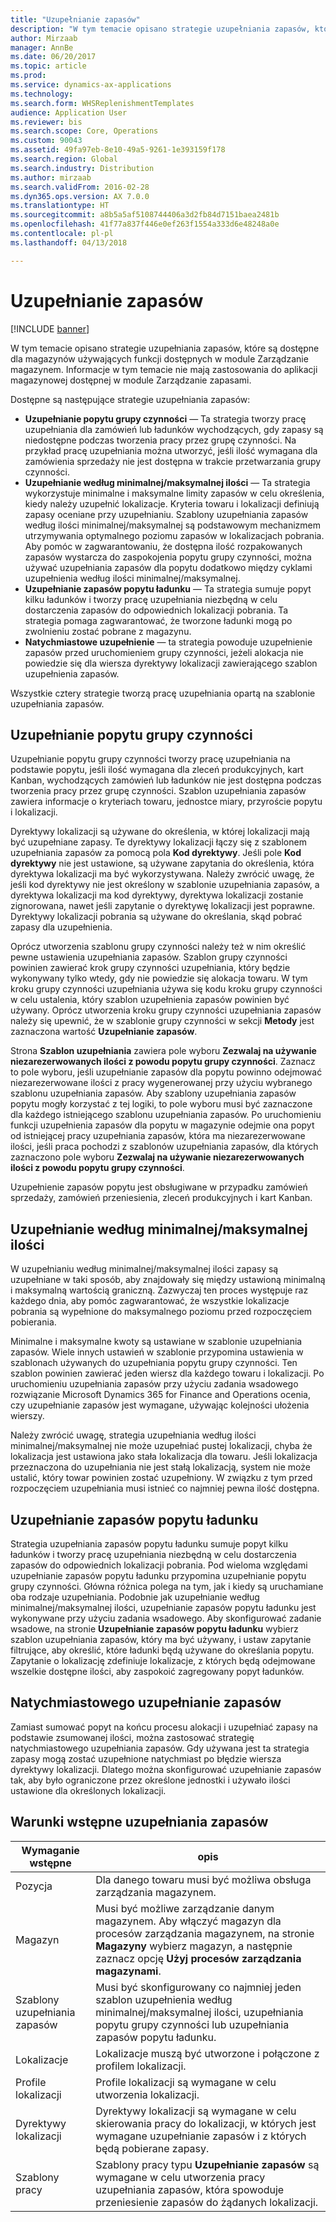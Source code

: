 ```yaml
---
title: "Uzupełnianie zapasów"
description: "W tym temacie opisano strategie uzupełniania zapasów, które są dostępne dla magazynów używających funkcji dostępnych w module Zarządzanie magazynem."
author: Mirzaab
manager: AnnBe
ms.date: 06/20/2017
ms.topic: article
ms.prod: 
ms.service: dynamics-ax-applications
ms.technology: 
ms.search.form: WHSReplenishmentTemplates
audience: Application User
ms.reviewer: bis
ms.search.scope: Core, Operations
ms.custom: 90043
ms.assetid: 49fa97eb-8e10-49a5-9261-1e393159f178
ms.search.region: Global
ms.search.industry: Distribution
ms.author: mirzaab
ms.search.validFrom: 2016-02-28
ms.dyn365.ops.version: AX 7.0.0
ms.translationtype: HT
ms.sourcegitcommit: a8b5a5af5108744406a3d2fb84d7151baea2481b
ms.openlocfilehash: 41f77a837f446e0ef263f1554a333d6e48248a0e
ms.contentlocale: pl-pl
ms.lasthandoff: 04/13/2018

---
```


# <a name="replenishment"></a>Uzupełnianie zapasów

[!INCLUDE [banner](../includes/banner.md)]

W tym temacie opisano strategie uzupełniania zapasów, które są dostępne dla magazynów używających funkcji dostępnych w module Zarządzanie magazynem. Informacje w tym temacie nie mają zastosowania do aplikacji magazynowej dostępnej w module Zarządzanie zapasami.

Dostępne są następujące strategie uzupełniania zapasów:

- **Uzupełnianie popytu grupy czynności** — Ta strategia tworzy pracę uzupełniania dla zamówień lub ładunków wychodzących, gdy zapasy są niedostępne podczas tworzenia pracy przez grupę czynności. Na przykład pracę uzupełniania można utworzyć, jeśli ilość wymagana dla zamówienia sprzedaży nie jest dostępna w trakcie przetwarzania grupy czynności.
- **Uzupełnianie według minimalnej/maksymalnej ilości** — Ta strategia wykorzystuje minimalne i maksymalne limity zapasów w celu określenia, kiedy należy uzupełnić lokalizacje. Kryteria towaru i lokalizacji definiują zapasy oceniane przy uzupełnianiu. Szablony uzupełniania zapasów według ilości minimalnej/maksymalnej są podstawowym mechanizmem utrzymywania optymalnego poziomu zapasów w lokalizacjach pobrania. Aby pomóc w zagwarantowaniu, że dostępna ilość rozpakowanych zapasów wystarcza do zaspokojenia popytu grupy czynności, można używać uzupełniania zapasów dla popytu dodatkowo między cyklami uzupełnienia według ilości minimalnej/maksymalnej.
- **Uzupełnianie zapasów popytu ładunku** — Ta strategia sumuje popyt kilku ładunków i tworzy pracę uzupełniania niezbędną w celu dostarczenia zapasów do odpowiednich lokalizacji pobrania. Ta strategia pomaga zagwarantować, że tworzone ładunki mogą po zwolnieniu zostać pobrane z magazynu.
- **Natychmiastowe uzupełnienie** — ta strategia powoduje uzupełnienie zapasów przed uruchomieniem grupy czynności, jeżeli alokacja nie powiedzie się dla wiersza dyrektywy lokalizacji zawierającego szablon uzupełnienia zapasów. 

Wszystkie cztery strategie tworzą pracę uzupełniania opartą na szablonie uzupełniania zapasów.

## <a name="wave-demand-replenishment"></a>Uzupełnianie popytu grupy czynności
Uzupełnianie popytu grupy czynności tworzy pracę uzupełniania na podstawie popytu, jeśli ilość wymagana dla zleceń produkcyjnych, kart Kanban, wychodzących zamówień lub ładunków nie jest dostępna podczas tworzenia pracy przez grupę czynności. Szablon uzupełniania zapasów zawiera informacje o kryteriach towaru, jednostce miary, przyroście popytu i lokalizacji. 

Dyrektywy lokalizacji są używane do określenia, w której lokalizacji mają być uzupełniane zapasy. Te dyrektywy lokalizacji łączy się z szablonem uzupełniania zapasów za pomocą pola **Kod dyrektywy**. Jeśli pole **Kod dyrektywy** nie jest ustawione, są używane zapytania do określenia, która dyrektywa lokalizacji ma być wykorzystywana. Należy zwrócić uwagę, że jeśli kod dyrektywy nie jest określony w szablonie uzupełniania zapasów, a dyrektywa lokalizacji ma kod dyrektywy, dyrektywa lokalizacji zostanie zignorowana, nawet jeśli zapytanie o dyrektywę lokalizacji jest poprawne. Dyrektywy lokalizacji pobrania są używane do określania, skąd pobrać zapasy dla uzupełnienia. 

Oprócz utworzenia szablonu grupy czynności należy też w nim określić pewne ustawienia uzupełniania zapasów. Szablon grupy czynności powinien zawierać krok grupy czynności uzupełniania, który będzie wykonywany tylko wtedy, gdy nie powiedzie się alokacja towaru. W tym kroku grupy czynności uzupełniania używa się kodu kroku grupy czynności w celu ustalenia, który szablon uzupełnienia zapasów powinien być używany. Oprócz utworzenia kroku grupy czynności uzupełniania zapasów należy się upewnić, że w szablonie grupy czynności w sekcji **Metody** jest zaznaczona wartość **Uzupełnianie zapasów**. 

Strona **Szablon uzupełniania** zawiera pole wyboru **Zezwalaj na używanie niezarezerwowanych ilości z powodu popytu grupy czynności**. Zaznacz to pole wyboru, jeśli uzupełnianie zapasów dla popytu powinno odejmować niezarezerwowane ilości z pracy wygenerowanej przy użyciu wybranego szablonu uzupełniania zapasów. Aby szablony uzupełniania zapasów popytu mogły korzystać z tej logiki, to pole wyboru musi być zaznaczone dla każdego istniejącego szablonu uzupełniania zapasów. Po uruchomieniu funkcji uzupełnienia zapasów dla popytu w magazynie odejmie ona popyt od istniejącej pracy uzupełniania zapasów, która ma niezarezerwowane ilości, jeśli praca pochodzi z szablonów uzupełniania zapasów, dla których zaznaczono pole wyboru **Zezwalaj na używanie niezarezerwowanych ilości z powodu popytu grupy czynności**.

Uzupełnienie zapasów popytu jest obsługiwane w przypadku zamówień sprzedaży, zamówień przeniesienia, zleceń produkcyjnych i kart Kanban. 

## <a name="minmax-replenishment"></a>Uzupełnianie według minimalnej/maksymalnej ilości
W uzupełnianiu według minimalnej/maksymalnej ilości zapasy są uzupełniane w taki sposób, aby znajdowały się między ustawioną minimalną i maksymalną wartością graniczną. Zazwyczaj ten proces występuje raz każdego dnia, aby pomóc zagwarantować, że wszystkie lokalizacje pobrania są wypełnione do maksymalnego poziomu przed rozpoczęciem pobierania. 

Minimalne i maksymalne kwoty są ustawiane w szablonie uzupełniania zapasów. Wiele innych ustawień w szablonie przypomina ustawienia w szablonach używanych do uzupełniania popytu grupy czynności. Ten szablon powinien zawierać jeden wiersz dla każdego towaru i lokalizacji. Po uruchomieniu uzupełniania zapasów przy użyciu zadania wsadowego rozwiązanie Microsoft Dynamics 365 for Finance and Operations ocenia, czy uzupełnianie zapasów jest wymagane, używając kolejności ułożenia wierszy. 

Należy zwrócić uwagę, strategia uzupełniania według ilości minimalnej/maksymalnej nie może uzupełniać pustej lokalizacji, chyba że lokalizacja jest ustawiona jako stała lokalizacja dla towaru. Jeśli lokalizacja przeznaczona do uzupełniania nie jest stałą lokalizacją, system nie może ustalić, który towar powinien zostać uzupełniony. W związku z tym przed rozpoczęciem uzupełniania musi istnieć co najmniej pewna ilość dostępna.

## <a name="load-demand-replenishment"></a>Uzupełnianie zapasów popytu ładunku
Strategia uzupełniania zapasów popytu ładunku sumuje popyt kilku ładunków i tworzy pracę uzupełniania niezbędną w celu dostarczenia zapasów do odpowiednich lokalizacji pobrania. Pod wieloma względami uzupełnianie zapasów popytu ładunku przypomina uzupełnianie popytu grupy czynności. Główna różnica polega na tym, jak i kiedy są uruchamiane oba rodzaje uzupełniania. Podobnie jak uzupełnianie według minimalnej/maksymalnej ilości, uzupełnianie zapasów popytu ładunku jest wykonywane przy użyciu zadania wsadowego. Aby skonfigurować zadanie wsadowe, na stronie **Uzupełnianie zapasów popytu ładunku** wybierz szablon uzupełniania zapasów, który ma być używany, i ustaw zapytanie filtrujące, aby określić, które ładunki będą używane do określania popytu. Zapytanie o lokalizację zdefiniuje lokalizacje, z których będą odejmowane wszelkie dostępne ilości, aby zaspokoić zagregowany popyt ładunków.

## <a name="immediate-replenishment"></a>Natychmiastowego uzupełnianie zapasów
Zamiast sumować popyt na końcu procesu alokacji i uzupełniać zapasy na podstawie zsumowanej ilości, można zastosować strategię natychmiastowego uzupełniania zapasów. Gdy używana jest ta strategia zapasy mogą zostać uzupełnione natychmiast po błędzie wiersza dyrektywy lokalizacji. Dlatego można skonfigurować uzupełnianie zapasów tak, aby było ograniczone przez określone jednostki i używało ilości ustawione dla określonych lokalizacji.

## <a name="replenishment-prerequisites"></a>Warunki wstępne uzupełniania zapasów

|      Wymaganie wstępne       |                                                                                                                                opis                                                                                                                                 |
|-------------------------|----------------------------------------------------------------------------------------------------------------------------------------------------------------------------------------------------------------------------------------------------------------------------|
|          Pozycja           |                                                                                                        Dla danego towaru musi być możliwa obsługa zarządzania magazynem.                                                                                                        |
|        Magazyn        | Musi być możliwe zarządzanie danym magazynem. Aby włączyć magazyn dla procesów zarządzania magazynem, na stronie <strong>Magazyny</strong> wybierz magazyn, a następnie zaznacz opcję <strong>Użyj procesów zarządzania magazynami</strong>. |
| Szablony uzupełniania zapasów |                                                                   Musi być skonfigurowany co najmniej jeden szablon uzupełnienia według minimalnej/maksymalnej ilości, uzupełniania popytu grupy czynności lub uzupełniania zapasów popytu ładunku.                                                                   |
|        Lokalizacje        |                                                                                                       Lokalizacje muszą być utworzone i połączone z profilem lokalizacji.                                                                                                       |
|    Profile lokalizacji    |                                                                                                        Profile lokalizacji są wymagane w celu utworzenia lokalizacji.                                                                                                        |
|   Dyrektywy lokalizacji   |                                                       Dyrektywy lokalizacji są wymagane w celu skierowania pracy do lokalizacji, w których jest wymagane uzupełnianie zapasów i z których będą pobierane zapasy.                                                        |
|     Szablony pracy      |                                                   Szablony pracy typu <strong>Uzupełnianie zapasów</strong> są wymagane w celu utworzenia pracy uzupełniania zapasów, która spowoduje przeniesienie zapasów do żądanych lokalizacji.                                                    |


